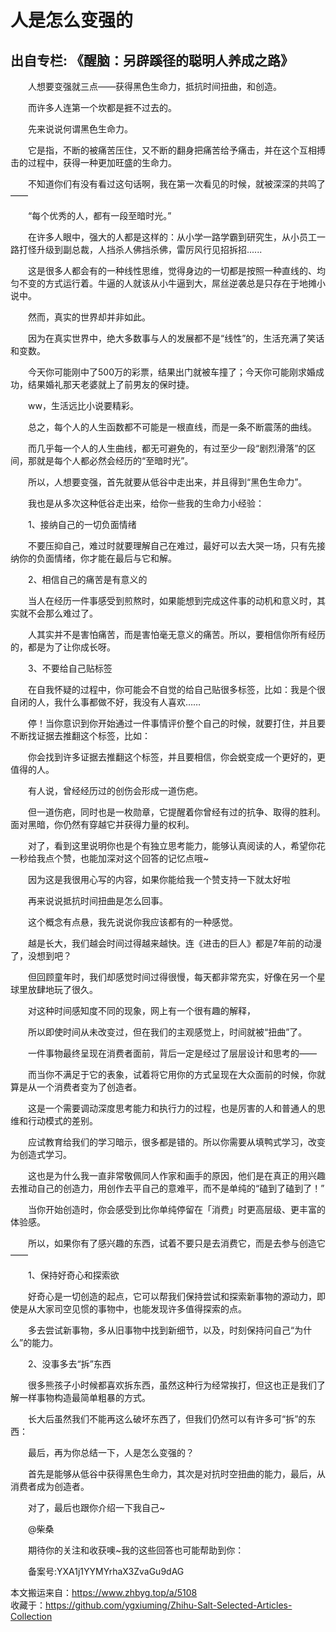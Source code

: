# 人是怎么变强的  
## 出自专栏: 《醒脑：另辟蹊径的聪明人养成之路》  
&emsp;&emsp;人想要变强就三点——获得黑色生命力，抵抗时间扭曲，和创造。  
  
&emsp;&emsp;而许多人连第一个坎都是捱不过去的。  
  
&emsp;&emsp;先来说说何谓黑色生命力。  
  
&emsp;&emsp;它是指，不断的被痛苦压住，又不断的翻身把痛苦给予痛击，并在这个互相搏击的过程中，获得一种更加旺盛的生命力。  
  
&emsp;&emsp;不知道你们有没有看过这句话啊，我在第一次看见的时候，就被深深的共鸣了——  
  
&emsp;&emsp;“每个优秀的人，都有一段至暗时光。”  
  
&emsp;&emsp;在许多人眼中，强大的人都是这样的：从小学一路学霸到研究生，从小员工一路打怪升级到副总裁，人挡杀人佛挡杀佛，雷厉风行见招拆招......  
  
&emsp;&emsp;这是很多人都会有的一种线性思维，觉得身边的一切都是按照一种直线的、均匀不变的方式运行着。牛逼的人就该从小牛逼到大，屌丝逆袭总是只存在于地摊小说中。  
  
&emsp;&emsp;然而，真实的世界却并非如此。  
  
&emsp;&emsp;因为在真实世界中，绝大多数事与人的发展都不是“线性”的，生活充满了笑话和变数。  
  
&emsp;&emsp;今天你可能刚中了500万的彩票，结果出门就被车撞了；今天你可能刚求婚成功，结果婚礼那天老婆就上了前男友的保时捷。  
  
&emsp;&emsp;ww，生活远比小说要精彩。  
  
&emsp;&emsp;总之，每个人的人生函数都不可能是一根直线，而是一条不断震荡的曲线。  
  
&emsp;&emsp;而几乎每一个人的人生曲线，都无可避免的，有过至少一段“剧烈滑落”的区间，那就是每个人都必然会经历的“至暗时光”。  
  
&emsp;&emsp;所以，人想要变强，首先就要从低谷中走出来，并且得到“黑色生命力”。  
  
&emsp;&emsp;我也是从多次这种低谷走出来，给你一些我的生命力小经验：  
  
&emsp;&emsp;1、接纳自己的一切负面情绪  
  
&emsp;&emsp;不要压抑自己，难过时就要理解自己在难过，最好可以去大哭一场，只有先接纳你的负面情绪，你才能在最后与它和解。  
  
&emsp;&emsp;2、相信自己的痛苦是有意义的  
  
&emsp;&emsp;当人在经历一件事感受到煎熬时，如果能想到完成这件事的动机和意义时，其实就不会那么难过了。  
  
&emsp;&emsp;人其实并不是害怕痛苦，而是害怕毫无意义的痛苦。所以，要相信你所有经历的，都是为了让你成长呀。  
  
&emsp;&emsp;3、不要给自己贴标签  
  
&emsp;&emsp;在自我怀疑的过程中，你可能会不自觉的给自己贴很多标签，比如：我是个很自闭的人，我什么事都做不好，我没有人喜欢……  
  
&emsp;&emsp;停！当你意识到你开始通过一件事情评价整个自己的时候，就要打住，并且要不断找证据去推翻这个标签，比如：  
  
&emsp;&emsp;你会找到许多证据去推翻这个标签，并且要相信，你会蜕变成一个更好的，更值得的人。  
  
&emsp;&emsp;有人说，曾经经历过的创伤会形成一道伤疤。  
  
&emsp;&emsp;但一道伤疤，同时也是一枚勋章，它提醒着你曾经有过的抗争、取得的胜利。面对黑暗，你仍然有穿越它并获得力量的权利。  
  
&emsp;&emsp;对了，看到这里说明你也是个有独立思考能力，能够认真阅读的人，希望你花一秒给我点个赞，也能加深对这个回答的记忆点哦~  
  
&emsp;&emsp;因为这是我很用心写的内容，如果你能给我一个赞支持一下就太好啦  
  
&emsp;&emsp;再来说说抵抗时间扭曲是怎么回事。  
  
&emsp;&emsp;这个概念有点悬，我先说说你我应该都有的一种感觉。  
  
&emsp;&emsp;越是长大，我们越会时间过得越来越快。连《进击的巨人》都是7年前的动漫了，没想到吧？  
  
&emsp;&emsp;但回顾童年时，我们却感觉时间过得很慢，每天都非常充实，好像在另一个星球里放肆地玩了很久。  
  
&emsp;&emsp;对这种时间感知度不同的现象，网上有一个很有趣的解释，  
  
&emsp;&emsp;所以即使时间从未改变过，但在我们的主观感觉上，时间就被“扭曲”了。  
  
&emsp;&emsp;一件事物最终呈现在消费者面前，背后一定是经过了层层设计和思考的——  
  
&emsp;&emsp;而当你不满足于它的表象，试着将它用你的方式呈现在大众面前的时候，你就算是从一个消费者变为了创造者。  
  
&emsp;&emsp;这是一个需要调动深度思考能力和执行力的过程，也是厉害的人和普通人的思维和行动模式的差别。  
  
&emsp;&emsp;应试教育给我们的学习暗示，很多都是错的。所以你需要从填鸭式学习，改变为创造式学习。  
  
&emsp;&emsp;这也是为什么我一直非常敬佩同人作家和画手的原因，他们是在真正的用兴趣去推动自己的创造力，用创作去平自己的意难平，而不是单纯的“磕到了磕到了！”  
  
&emsp;&emsp;当你开始创造时，你会感受到比你单纯停留在「消费」时更高层级、更丰富的体验感。  
  
&emsp;&emsp;所以，如果你有了感兴趣的东西，试着不要只是去消费它，而是去参与创造它——  
  
&emsp;&emsp;1、保持好奇心和探索欲  
  
&emsp;&emsp;好奇心是一切创造的起点，它可以帮我们保持尝试和探索新事物的源动力，即使是从大家司空见惯的事物中，也能发现许多值得探索的点。  
  
&emsp;&emsp;多去尝试新事物，多从旧事物中找到新细节，以及，时刻保持问自己“为什么”的能力。  
  
&emsp;&emsp;2、没事多去“拆”东西  
  
&emsp;&emsp;很多熊孩子小时候都喜欢拆东西，虽然这种行为经常挨打，但这也正是我们了解一样事物构造最简单粗暴的方式。  
  
&emsp;&emsp;长大后虽然我们不能再这么破坏东西了，但我们仍然可以有许多可“拆”的东西：   
  
&emsp;&emsp;最后，再为你总结一下，人是怎么变强的？  
  
&emsp;&emsp;首先是能够从低谷中获得黑色生命力，其次是对抗时空扭曲的能力，最后，从消费者成为创造者。  
  
&emsp;&emsp;对了，最后也跟你介绍一下我自己~  
  
&emsp;&emsp;@柴桑  
  
&emsp;&emsp;期待你的关注和收获噢~我的这些回答也可能帮助到你：  
  
&emsp;&emsp;备案号:YXA1j1YYMYrhaX3ZvaGu9dAG  
  
本文搬运来自：https://www.zhbyg.top/a/5108  
 收藏于：https://github.com/ygxiuming/Zhihu-Salt-Selected-Articles-Collection